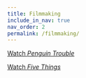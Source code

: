 ```yaml
---
title: Filmmaking
include_in_nav: true
nav_order: 2
permalink: /filmmaking/
---
```


[Watch _Penguin Trouble_](https://youtu.be/0Nw7qS2vHu4)

[Watch _Five Things_](https://youtu.be/vhp4F8RuXqc)
